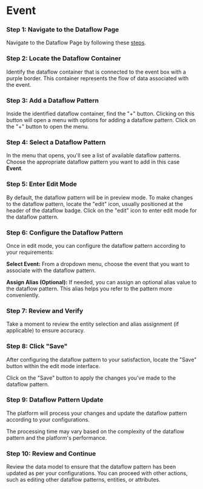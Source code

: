 # Event

### Step 1: Navigate to the Dataflow Page

Navigate to the Dataflow Page by following these [steps](../../Naviage%20to%20Dataflow%20Page%2039d9ed3529a94178bf063c9f7ef0bc96.md).

### **Step 2: Locate the Dataflow Container**

Identify the dataflow container that is connected to the event box with a purple border. This container represents the flow of data associated with the event.

### **Step 3: Add a Dataflow Pattern**

Inside the identified dataflow container, find the "+" button. Clicking on this button will open a menu with options for adding a dataflow pattern. Click on the "+" button to open the menu.

<!-- ![Untitled](Event%203b424d44ba064744b068d54ed8d98a66/Untitled.png) -->

### **Step 4: Select a Dataflow Pattern**

In the menu that opens, you'll see a list of available dataflow patterns. Choose the appropriate dataflow pattern you want to add in this case **Event**.

<!-- ![Untitled](Event%203b424d44ba064744b068d54ed8d98a66/Untitled%201.png) -->

### **Step 5: Enter Edit Mode**

By default, the dataflow pattern will be in preview mode. To make changes to the dataflow pattern, locate the "edit" icon, usually positioned at the header of the dataflow badge. Click on the "edit" icon to enter edit mode for the dataflow pattern.

<!-- ![Untitled](Event%203b424d44ba064744b068d54ed8d98a66/Untitled%202.png) -->

### **Step 6: Configure the Dataflow Pattern**

Once in edit mode, you can configure the dataflow pattern according to your requirements:

**Select Event:** From a dropdown menu, choose the event that you want to associate with the dataflow pattern.

**Assign Alias (Optional):** If needed, you can assign an optional alias value to the dataflow pattern. This alias helps you refer to the pattern more conveniently.

<!-- ![Untitled](Event%203b424d44ba064744b068d54ed8d98a66/Untitled%203.png) -->

### **Step 7: Review and Verify**

Take a moment to review the entity selection and alias assignment (if applicable) to ensure accuracy.

### **Step 8: Click "Save"**

After configuring the dataflow pattern to your satisfaction, locate the "Save" button within the edit mode interface.

Click on the "Save" button to apply the changes you've made to the dataflow pattern.

### **Step 9: Dataflow Pattern Update**

The platform will process your changes and update the dataflow pattern according to your configurations.

The processing time may vary based on the complexity of the dataflow pattern and the platform's performance.

### **Step 10: Review and Continue**

Review the data model to ensure that the dataflow pattern has been updated as per your configurations. You can proceed with other actions, such as editing other dataflow patterns, entities, or attributes.